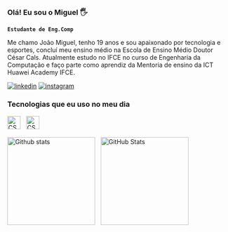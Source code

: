 
### Olá! Eu sou o Miguel 🖐️
**`Estudante de Eng.Comp`**

Me chamo João Miguel, tenho 19 anos e sou apaixonado por tecnologia e esportes, concluí meu ensino médio na Escola de Ensino Médio Doutor César Cals. Atualmente estudo no IFCE no curso de Engenharia da Computação e faço parte como aprendiz da Mentoria de ensino da ICT Huawei Academy IFCE.

[![linkedin](https://img.shields.io/badge/LinkedIn-0077B5?style=for-the-badge&logo=linkedin&logoColor=white)](www.linkedin.com/in/joão-miguel-nascimento-monteiro-23353a21a)
[![instagram](https://img.shields.io/badge/Instagram-E4405F?style=for-the-badge&logo=instagram&logoColor=white)]([www.linkedin.com/in/joão-miguel-nascimento-monteiro-23353a21a](https://www.instagram.com/joaomiguel_33/))



### Tecnologias que eu uso no meu dia


<img 
align="left"
alt="CSS"
title="CSS"
width="30px"
style="padding-right: 10px;"
src="https://cdn.jsdelivr.net/gh/devicons/devicon@latest/icons/python/python-original.svg" />

<img 
align="left"
alt="CSS"
title="CSS"
width="30px"
style="padding-right: 10px;"
src="https://cdn.jsdelivr.net/gh/devicons/devicon@latest/icons/c/c-original.svg" />

<br/>
<br/>

<p>

<img
align="left"
alt="Github stats"
height="200"
style="padding-right: 10px"
src="https://github-readme-stats.vercel.app/api?username=JoaoMiguel33&show_icons=true&theme=tokyonight&include_all_commits=true&locale=pt-br"/>

<img 
      align="left" 
      alt="GitHub Stats" 
      height="200" 
      style="padding-right: 10px"
      src="https://github-readme-stats.vercel.app/api/top-langs/?username=JoaoMiguel33&theme=tokyonight&layout=compact&custom_title=Tecnologias&langs_count=7" 
  />


</p>
